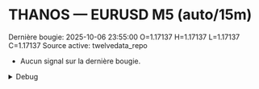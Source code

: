 # THANOS — EURUSD M5 (auto/15m)
Dernière bougie: 2025-10-06 23:55:00  O=1.17137  H=1.17137  L=1.17137  C=1.17137
Source active: twelvedata_repo

- Aucun signal sur la dernière bougie.

<details><summary>Debug</summary>

- TD_API_KEY manquant.

</details>